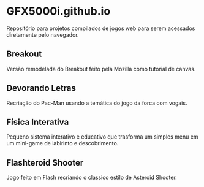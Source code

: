 # GFX5000i.github.io
Reposítório para projetos compilados de jogos web para serem acessados diretamente pelo navegador.

## Breakout
Versão remodelada do Breakout feito pela Mozilla como tutorial de canvas.

## Devorando Letras
Recriação do Pac-Man usando a temática do jogo da forca com vogais.

## Física Interativa
Pequeno sistema interativo e educativo que trasforma um simples menu em um mini-game de labirinto e descobrimento.

## Flashteroid Shooter
Jogo feito em Flash recriando o classico estilo de Asteroid Shooter.
